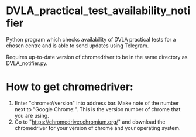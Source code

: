 # DVLA_practical_test_availability_notifier
Python program which checks availability of DVLA practical tests for a chosen centre and is able to send updates using Telegram.

Requires up-to-date version of chromedriver to be in the same directory as DVLA_notifier.py.

# How to get chromedriver:

  1. Enter "chrome://version" into address bar. Make note of the number next to "Google Chrome:". This is the version number of chrome that you are using.
  2. Go to "https://chromedriver.chromium.org/" and download the chromedriver for your version of chrome and your operating system.


